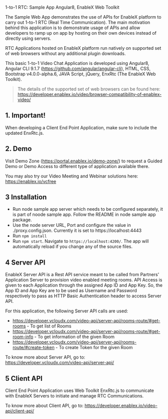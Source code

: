 1-to-1 RTC: Sample App Angular8, EnableX Web Toolkit

The Sample Web App demonstrates the use of APIs for EnableX platform to carry out 1-to-1 RTC (Real Time Communication). The main motivation behind this application is to demonstrate usage of APIs and allow developers to ramp up on app by hosting on their own devices instead of directly using servers.

RTC Applications hosted on EnableX platform run natively on supported set of web browsers without any additional plugin downloads.

This basic 1-to-1 Video Chat Application is developed using Angular8, Angular CLI  9.1.7 (https://github.com/angular/angular-cli), HTML, CSS, Bootstrap v4.0.0-alpha.6, JAVA Script, jQuery, EnxRtc (The EnableX Web Toolkit).

> The details of the supported set of web browsers can be found here:
> https://developer.enablex.io/video/browser-compatibility-of-enablex-video/

## 1. Important!

When developing a Client End Point Application, make sure to include the updated EnxRtc.js.

## 2. Demo

Visit Demo Zone (https://portal.enablex.io/demo-zone/) to request a Guided Demo or Demo Access to different type of application available there.

You may also try our Video Meeting and Webinar solutions here: https://enablex.io/vcfree


## 3 Installation

* Run node sample app server which needs to be configured separately, it is part of noode sample app. Follow the README in node sample app package. 
* Use the node server URL, Port and configure the value in ./proxy.config.json. Currently it is set to https://localhost:4443 
* Run `npm install` 
* Run `npm start`. Navigate to `https://localhost:4200/`. The app will automatically reload if you change any of the source files.


## 4 Server API

EnableX Server API is a Rest API service meant to be called from Partners' Application Server to provision video enabled
meeting rooms. API Access is given to each Application through the assigned App ID and App Key. So, the App ID and App Key
are to be used as Username and Password respectively to pass as HTTP Basic Authentication header to access Server API.

For this application, the following Server API calls are used:

- https://developer.vcloudx.com/video-api/server-api/rooms-route/#get-rooms - To get list of Rooms
- https://developer.vcloudx.com/video-api/server-api/rooms-route/#get-room-info - To get information of the given Room
- https://developer.vcloudx.com/video-api/server-api/rooms-route/#create-token - To create Token for the given Room

To know more about Server API, go to:
https://developer.vcloudx.com/video-api/server-api/


## 5 Client API

Client End Point Application uses Web Toolkit EnxRtc.js to communicate with EnableX Servers to initiate and manage RTC Communications.

To know more about Client API, go to:
https://developer.enablex.io/video-api/client-api/